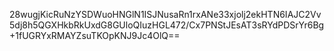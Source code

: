 28wugjKicRuNzYSDWuoHNGlN1ISJNusaRn1rxANe33xjolj2ekHTN6IAJC2Vv5dj8h5QGXHkbRkUxdG8GUloQIuzHGL472/Cx7PNStJEsAT3sRYdPDSrYr6Bg+1fUGRYxRMAYZsuTKOpKNJ9Jc4OlQ==